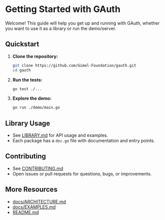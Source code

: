 # Getting Started with GAuth

Welcome! This guide will help you get up and running with GAuth, whether you want to use it as a library or run the demo/server.

## Quickstart

1. **Clone the repository:**
   ```sh
   git clone https://github.com/Gimel-Foundation/gauth.git
   cd gauth
   ```
2. **Run the tests:**
   ```sh
   go test ./...
   ```
3. **Explore the demo:**
   ```sh
   go run ./demo/main.go
   ```

## Library Usage
- See [LIBRARY.md](./LIBRARY.md) for API usage and examples.
- Each package has a `doc.go` file with documentation and entry points.

## Contributing
- See [CONTRIBUTING.md](./CONTRIBUTING.md)
- Open issues or pull requests for questions, bugs, or improvements.

## More Resources
- [docs/ARCHITECTURE.md](./docs/ARCHITECTURE.md)
- [docs/EXAMPLES.md](./docs/EXAMPLES.md)
- [README.md](./README.md)
